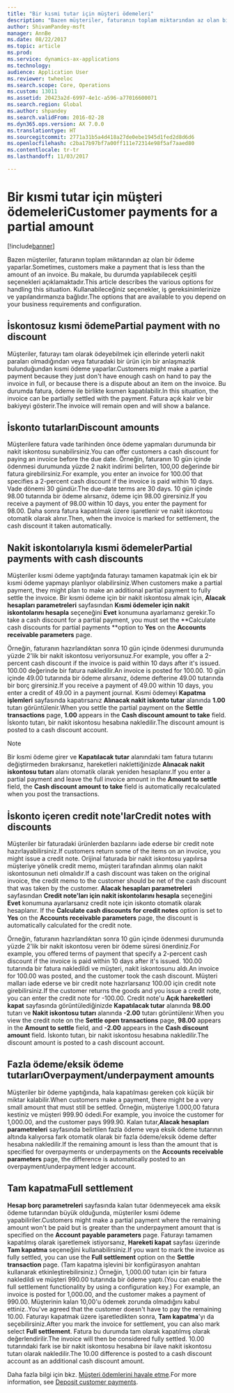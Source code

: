 ```yaml
---
title: "Bir kısmi tutar için müşteri ödemeleri"
description: "Bazen müşteriler, faturanın toplam miktarından az olan bir ödeme yaparlar. Bu makale, bu durumda yapılabilecek çeşitli seçenekleri açıklamaktadır. Kullanabileceğiniz seçenekler, iş gereksinimlerinize ve yapılandırmanıza bağlıdır."
author: ShivamPandey-msft
manager: AnnBe
ms.date: 08/22/2017
ms.topic: article
ms.prod: 
ms.service: dynamics-ax-applications
ms.technology: 
audience: Application User
ms.reviewer: twheeloc
ms.search.scope: Core, Operations
ms.custom: 13011
ms.assetid: 20423a2d-6997-4e1c-a596-a77016600071
ms.search.region: Global
ms.author: shpandey
ms.search.validFrom: 2016-02-28
ms.dyn365.ops.version: AX 7.0.0
ms.translationtype: HT
ms.sourcegitcommit: 2771a31b5a4d418a27de0ebe1945d1fed2d8d6d6
ms.openlocfilehash: c2ba17b97bf7a00ff111e72314e98f5af7aaed80
ms.contentlocale: tr-tr
ms.lasthandoff: 11/03/2017

---
```


# <a name="customer-payments-for-a-partial-amount"></a><span data-ttu-id="eb6c7-105">Bir kısmi tutar için müşteri ödemeleri</span><span class="sxs-lookup"><span data-stu-id="eb6c7-105">Customer payments for a partial amount</span></span>

[!include[banner](../includes/banner.md)]


<span data-ttu-id="eb6c7-106">Bazen müşteriler, faturanın toplam miktarından az olan bir ödeme yaparlar.</span><span class="sxs-lookup"><span data-stu-id="eb6c7-106">Sometimes, customers make a payment that is less than the amount of an invoice.</span></span> <span data-ttu-id="eb6c7-107">Bu makale, bu durumda yapılabilecek çeşitli seçenekleri açıklamaktadır.</span><span class="sxs-lookup"><span data-stu-id="eb6c7-107">This article describes the various options for handling this situation.</span></span> <span data-ttu-id="eb6c7-108">Kullanabileceğiniz seçenekler, iş gereksinimlerinize ve yapılandırmanıza bağlıdır.</span><span class="sxs-lookup"><span data-stu-id="eb6c7-108">The options that are available to you depend on your business requirements and configuration.</span></span>

<a name="partial-payment-with-no-discount"></a><span data-ttu-id="eb6c7-109">İskontosuz kısmi ödeme</span><span class="sxs-lookup"><span data-stu-id="eb6c7-109">Partial payment with no discount</span></span>
--------------------------------

<span data-ttu-id="eb6c7-110">Müşteriler, faturayı tam olarak ödeyebilmek için ellerinde yeterli nakit paraları olmadığından veya faturadaki bir ürün için bir anlaşmazlık bulunduğundan kısmi ödeme yaparlar.</span><span class="sxs-lookup"><span data-stu-id="eb6c7-110">Customers might make a partial payment because they just don't have enough cash on hand to pay the invoice in full, or because there is a dispute about an item on the invoice.</span></span> <span data-ttu-id="eb6c7-111">Bu durumda fatura, ödeme ile birlikte kısmen kapatılabilir.</span><span class="sxs-lookup"><span data-stu-id="eb6c7-111">In this situation, the invoice can be partially settled with the payment.</span></span> <span data-ttu-id="eb6c7-112">Fatura açık kalır ve bir bakiyeyi gösterir.</span><span class="sxs-lookup"><span data-stu-id="eb6c7-112">The invoice will remain open and will show a balance.</span></span>

## <a name="discount-amounts"></a><span data-ttu-id="eb6c7-113">İskonto tutarları</span><span class="sxs-lookup"><span data-stu-id="eb6c7-113">Discount amounts</span></span>
<span data-ttu-id="eb6c7-114">Müşterilere fatura vade tarihinden önce ödeme yapmaları durumunda bir nakit iskontosu sunabilirsiniz.</span><span class="sxs-lookup"><span data-stu-id="eb6c7-114">You can offer customers a cash discount for paying an invoice before the due date.</span></span> <span data-ttu-id="eb6c7-115">Örneğin, faturanın 10 gün içinde ödenmesi durumunda yüzde 2 nakit indirimi belirten, 100,00 değerinde bir fatura girebilirsiniz.</span><span class="sxs-lookup"><span data-stu-id="eb6c7-115">For example, you enter an invoice for 100.00 that specifies a 2-percent cash discount if the invoice is paid within 10 days.</span></span> <span data-ttu-id="eb6c7-116">Vade dönemi 30 gündür.</span><span class="sxs-lookup"><span data-stu-id="eb6c7-116">The due-date terms are 30 days.</span></span> <span data-ttu-id="eb6c7-117">10 gün içinde 98.00 tutarında bir ödeme alırsanız, ödeme için 98.00 girersiniz.</span><span class="sxs-lookup"><span data-stu-id="eb6c7-117">If you receive a payment of 98.00 within 10 days, you enter the payment for 98.00.</span></span> <span data-ttu-id="eb6c7-118">Daha sonra fatura kapatılmak üzere işaretlenir ve nakit iskontosu otomatik olarak alınır.</span><span class="sxs-lookup"><span data-stu-id="eb6c7-118">Then, when the invoice is marked for settlement, the cash discount it taken automatically.</span></span>

## <a name="partial-payments-with-cash-discounts"></a><span data-ttu-id="eb6c7-119">Nakit iskontolarıyla kısmi ödemeler</span><span class="sxs-lookup"><span data-stu-id="eb6c7-119">Partial payments with cash discounts</span></span>
<span data-ttu-id="eb6c7-120">Müşteriler kısmi ödeme yaptığında faturayı tamamen kapatmak için ek bir kısmi ödeme yapmayı planlıyor olabilirsiniz.</span><span class="sxs-lookup"><span data-stu-id="eb6c7-120">When customers make a partial payment, they might plan to make an additional partial payment to fully settle the invoice.</span></span> <span data-ttu-id="eb6c7-121">Bir kısmi ödeme için bir nakit iskontosu almak için, **Alacak hesapları parametreleri** sayfasından **Kısmi ödemeler için nakit iskontolarını hesapla** seçeneğini **Evet** konumuna ayarlamanız gerekir.</span><span class="sxs-lookup"><span data-stu-id="eb6c7-121">To take a cash discount for a partial payment, you must set the **Calculate cash discounts for partial payments **option to **Yes** on the **Accounts receivable parameters** page.</span></span> 

<span data-ttu-id="eb6c7-122">Örneğin, faturanın hazırlandıktan sonra 10 gün içinde ödenmesi durumunda yüzde 2'lik bir nakit iskontosu veriyorsunuz.</span><span class="sxs-lookup"><span data-stu-id="eb6c7-122">For example, you offer a 2-percent cash discount if the invoice is paid within 10 days after it's issued.</span></span> <span data-ttu-id="eb6c7-123">100.00 değerinde bir fatura nakledilir.</span><span class="sxs-lookup"><span data-stu-id="eb6c7-123">An invoice is posted for 100.00.</span></span> <span data-ttu-id="eb6c7-124">10 gün içinde 49.00 tutarında bir ödeme alırsanız, ödeme defterine 49.00 tutarında bir borç girersiniz.</span><span class="sxs-lookup"><span data-stu-id="eb6c7-124">If you receive a payment of 49.00 within 10 days, you enter a credit of 49.00 in a payment journal.</span></span> <span data-ttu-id="eb6c7-125">Kısmi ödemeyi **Kapatma işlemleri** sayfasında kapatırsanız **Alınacak nakit iskonto tutar** alanında **1.00** tutarı görüntülenir.</span><span class="sxs-lookup"><span data-stu-id="eb6c7-125">When you settle the partial payment on the **Settle transactions** page, **1.00** appears in the **Cash discount amount to take** field.</span></span> <span data-ttu-id="eb6c7-126">İskonto tutarı, bir nakit iskontosu hesabına nakledilir.</span><span class="sxs-lookup"><span data-stu-id="eb6c7-126">The discount amount is posted to a cash discount account.</span></span> 

> [!NOTE] 
> <span data-ttu-id="eb6c7-127">Bir kısmi ödeme girer ve **Kapatılacak tutar** alanındaki tam fatura tutarını değiştirmeden bırakırsanız, hareketleri naklettiğinizde **Alınacak nakit iskontosu tutarı** alanı otomatik olarak yeniden hesaplanır.</span><span class="sxs-lookup"><span data-stu-id="eb6c7-127">If you enter a partial payment and leave the full invoice amount in the **Amount to settle** field, the **Cash discount amount to take** field is automatically recalculated when you post the transactions.</span></span>

## <a name="credit-notes-with-discounts"></a><span data-ttu-id="eb6c7-128">İskonto içeren credit note'lar</span><span class="sxs-lookup"><span data-stu-id="eb6c7-128">Credit notes with discounts</span></span>
<span data-ttu-id="eb6c7-129">Müşteriler bir faturadaki ürünlerden bazılarını iade ederse bir credit note hazırlayabilirsiniz.</span><span class="sxs-lookup"><span data-stu-id="eb6c7-129">If customers return some of the items on an invoice, you might issue a credit note.</span></span> <span data-ttu-id="eb6c7-130">Orijinal faturada bir nakit iskontosu yapılırsa müşteriye yönelik credit memo, müşteri tarafından alınmış olan nakit iskontosunun neti olmalıdır.</span><span class="sxs-lookup"><span data-stu-id="eb6c7-130">If a cash discount was taken on the original invoice, the credit memo to the customer should be net of the cash discount that was taken by the customer.</span></span> <span data-ttu-id="eb6c7-131">**Alacak hesapları parametreleri** sayfasından **Credit note'ları için nakit iskontolarını hesapla** seçeneğini **Evet** konumuna ayarlarsanız credit note için iskonto otomatik olarak hesaplanır. </span><span class="sxs-lookup"><span data-stu-id="eb6c7-131">If the **Calculate cash discounts for credit notes** option is set to **Yes** on the **Accounts receivable parameters** page, the discount is automatically calculated for the credit note.</span></span> 

<span data-ttu-id="eb6c7-132">Örneğin, faturanın hazırlandıktan sonra 10 gün içinde ödenmesi durumunda yüzde 2'lik bir nakit iskontosu veren bir ödeme süresi önerdiniz.</span><span class="sxs-lookup"><span data-stu-id="eb6c7-132">For example, you offered terms of payment that specify a 2-percent cash discount if the invoice is paid within 10 days after it's issued.</span></span> <span data-ttu-id="eb6c7-133">100.00 tutarında bir fatura nakledildi ve müşteri, nakit iskontosunu aldı.</span><span class="sxs-lookup"><span data-stu-id="eb6c7-133">An invoice for 100.00 was posted, and the customer took the cash discount.</span></span> <span data-ttu-id="eb6c7-134">Müşteri malları iade ederse ve bir credit note hazırlarsanız 100.00 için credit note girebilirsiniz.</span><span class="sxs-lookup"><span data-stu-id="eb6c7-134">If the customer returns the goods and you issue a credit note, you can enter the credit note for -100.00.</span></span> <span data-ttu-id="eb6c7-135">Credit note'u **Açık hareketleri kapat** sayfasında görüntülediğinizde **Kapatılacak tutar** alanında **98.00** tutarı ve **Nakit iskontosu tutarı** alanında **-2.00** tutarı görüntülenir.</span><span class="sxs-lookup"><span data-stu-id="eb6c7-135">When you view the credit note on the **Settle open transactions** page, **98.00** appears in the **Amount to settle** field, and **-2.00** appears in the **Cash discount amount** field.</span></span> <span data-ttu-id="eb6c7-136">İskonto tutarı, bir nakit iskontosu hesabına nakledilir.</span><span class="sxs-lookup"><span data-stu-id="eb6c7-136">The discount amount is posted to a cash discount account.</span></span>

## <a name="overpaymentunderpayment-amounts"></a><span data-ttu-id="eb6c7-137">Fazla ödeme/eksik ödeme tutarları</span><span class="sxs-lookup"><span data-stu-id="eb6c7-137">Overpayment/underpayment amounts</span></span>
<span data-ttu-id="eb6c7-138">Müşteriler bir ödeme yaptığında, hala kapatılması gereken çok küçük bir miktar kalabilir.</span><span class="sxs-lookup"><span data-stu-id="eb6c7-138">When customers make a payment, there might be a very small amount that must still be settled.</span></span> <span data-ttu-id="eb6c7-139">Örneğin, müşteriye 1.000,00 fatura kestiniz ve müşteri 999.90 ödedi.</span><span class="sxs-lookup"><span data-stu-id="eb6c7-139">For example, you invoice the customer for 1,000.00, and the customer pays 999.90.</span></span> <span data-ttu-id="eb6c7-140">Kalan tutar,**Alacak hesapları parametreleri** sayfasında belirtilen fazla ödeme veya eksik ödeme tutarının altında kalıyorsa fark otomatik olarak bir fazla ödeme/eksik ödeme defter hesabına nakledilir.</span><span class="sxs-lookup"><span data-stu-id="eb6c7-140">If the remaining amount is less than the amount that is specified for overpayments or underpayments on the **Accounts receivable parameters** page, the difference is automatically posted to an overpayment/underpayment ledger account.</span></span>

## <a name="full-settlement"></a><span data-ttu-id="eb6c7-141">Tam kapatma</span><span class="sxs-lookup"><span data-stu-id="eb6c7-141">Full settlement</span></span>
<span data-ttu-id="eb6c7-142">**Hesap borç parametreleri** sayfasında kalan tutar ödenmeyecek ama eksik ödeme tutarından büyük olduğunda, müşteriler kısmi ödeme yapabiliriler.</span><span class="sxs-lookup"><span data-stu-id="eb6c7-142">Customers might make a partial payment where the remaining amount won't be paid but is greater than the underpayment amount that is specified on the **Account payable parameters** page.</span></span> <span data-ttu-id="eb6c7-143">Faturayı tamamen kapatılmış olarak işaretlemek istiyorsanız, **Hareketi kapat** sayfası üzerinde **Tam kapatma** seçeneğini kullanabilirsiniz.</span><span class="sxs-lookup"><span data-stu-id="eb6c7-143">If you want to mark the invoice as fully settled, you can use the **Full settlement** option on the **Settle transaction** page.</span></span> <span data-ttu-id="eb6c7-144">(Tam kapatma işlevini bir konfigürasyon anahtarı kullanarak etkinleştirebilirsiniz.) Örneğin, 1,000.00 tutarı için bir fatura nakledildi ve müşteri 990.00 tutarında bir ödeme yaptı.</span><span class="sxs-lookup"><span data-stu-id="eb6c7-144">(You can enable the full settlement functionality by using a configuration key.) For example, an invoice is posted for 1,000.00, and the customer makes a payment of 990.00.</span></span> <span data-ttu-id="eb6c7-145">Müşterinin kalan 10,00'u ödemek zorunda olmadığını kabul ettiniz..</span><span class="sxs-lookup"><span data-stu-id="eb6c7-145">You've agreed that the customer doesn't have to pay the remaining 10.00.</span></span> <span data-ttu-id="eb6c7-146">Faturayı kapatmak üzere işaretledikten sonra, **Tam kapatma**'yı da seçebilirsiniz.</span><span class="sxs-lookup"><span data-stu-id="eb6c7-146">After you mark the invoice for settlement, you can also mark select **Full settlement**.</span></span> <span data-ttu-id="eb6c7-147">Fatura bu durumda tam olarak kapatılmış olarak değerlendirilir.</span><span class="sxs-lookup"><span data-stu-id="eb6c7-147">The invoice will then be considered fully settled.</span></span> <span data-ttu-id="eb6c7-148">10.00 tutarındaki fark ise bir nakit iskontosu hesabına bir ilave nakit iskontosu tutarı olarak nakledilir.</span><span class="sxs-lookup"><span data-stu-id="eb6c7-148">The 10.00 difference is posted to a cash discount account as an additional cash discount amount.</span></span>


<span data-ttu-id="eb6c7-149">Daha fazla bilgi için bkz. [Müşteri ödemlerini havale etme](tasks/deposit-customer-payments.md).</span><span class="sxs-lookup"><span data-stu-id="eb6c7-149">For more information, see [Deposit customer payments](tasks/deposit-customer-payments.md).</span></span>

